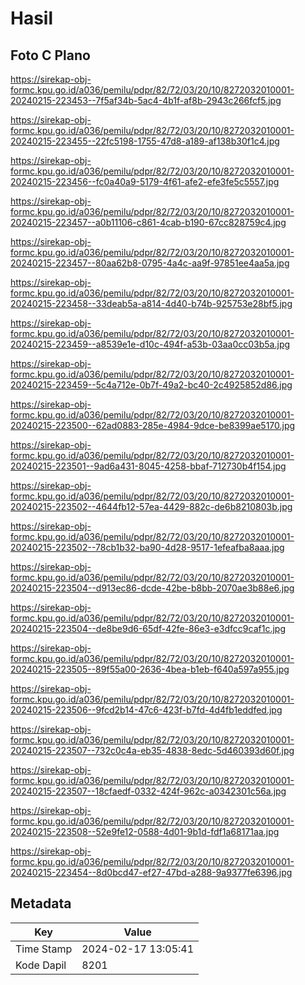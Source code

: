 # Hasil

## Foto C Plano

https://sirekap-obj-formc.kpu.go.id/a036/pemilu/pdpr/82/72/03/20/10/8272032010001-20240215-223453--7f5af34b-5ac4-4b1f-af8b-2943c266fcf5.jpg

https://sirekap-obj-formc.kpu.go.id/a036/pemilu/pdpr/82/72/03/20/10/8272032010001-20240215-223455--22fc5198-1755-47d8-a189-af138b30f1c4.jpg

https://sirekap-obj-formc.kpu.go.id/a036/pemilu/pdpr/82/72/03/20/10/8272032010001-20240215-223456--fc0a40a9-5179-4f61-afe2-efe3fe5c5557.jpg

https://sirekap-obj-formc.kpu.go.id/a036/pemilu/pdpr/82/72/03/20/10/8272032010001-20240215-223457--a0b11106-c861-4cab-b190-67cc828759c4.jpg

https://sirekap-obj-formc.kpu.go.id/a036/pemilu/pdpr/82/72/03/20/10/8272032010001-20240215-223457--80aa62b8-0795-4a4c-aa9f-97851ee4aa5a.jpg

https://sirekap-obj-formc.kpu.go.id/a036/pemilu/pdpr/82/72/03/20/10/8272032010001-20240215-223458--33deab5a-a814-4d40-b74b-925753e28bf5.jpg

https://sirekap-obj-formc.kpu.go.id/a036/pemilu/pdpr/82/72/03/20/10/8272032010001-20240215-223459--a8539e1e-d10c-494f-a53b-03aa0cc03b5a.jpg

https://sirekap-obj-formc.kpu.go.id/a036/pemilu/pdpr/82/72/03/20/10/8272032010001-20240215-223459--5c4a712e-0b7f-49a2-bc40-2c4925852d86.jpg

https://sirekap-obj-formc.kpu.go.id/a036/pemilu/pdpr/82/72/03/20/10/8272032010001-20240215-223500--62ad0883-285e-4984-9dce-be8399ae5170.jpg

https://sirekap-obj-formc.kpu.go.id/a036/pemilu/pdpr/82/72/03/20/10/8272032010001-20240215-223501--9ad6a431-8045-4258-bbaf-712730b4f154.jpg

https://sirekap-obj-formc.kpu.go.id/a036/pemilu/pdpr/82/72/03/20/10/8272032010001-20240215-223502--4644fb12-57ea-4429-882c-de6b8210803b.jpg

https://sirekap-obj-formc.kpu.go.id/a036/pemilu/pdpr/82/72/03/20/10/8272032010001-20240215-223502--78cb1b32-ba90-4d28-9517-1efeafba8aaa.jpg

https://sirekap-obj-formc.kpu.go.id/a036/pemilu/pdpr/82/72/03/20/10/8272032010001-20240215-223504--d913ec86-dcde-42be-b8bb-2070ae3b88e6.jpg

https://sirekap-obj-formc.kpu.go.id/a036/pemilu/pdpr/82/72/03/20/10/8272032010001-20240215-223504--de8be9d6-65df-42fe-86e3-e3dfcc9caf1c.jpg

https://sirekap-obj-formc.kpu.go.id/a036/pemilu/pdpr/82/72/03/20/10/8272032010001-20240215-223505--89f55a00-2636-4bea-b1eb-f640a597a955.jpg

https://sirekap-obj-formc.kpu.go.id/a036/pemilu/pdpr/82/72/03/20/10/8272032010001-20240215-223506--9fcd2b14-47c6-423f-b7fd-4d4fb1eddfed.jpg

https://sirekap-obj-formc.kpu.go.id/a036/pemilu/pdpr/82/72/03/20/10/8272032010001-20240215-223507--732c0c4a-eb35-4838-8edc-5d460393d60f.jpg

https://sirekap-obj-formc.kpu.go.id/a036/pemilu/pdpr/82/72/03/20/10/8272032010001-20240215-223507--18cfaedf-0332-424f-962c-a0342301c56a.jpg

https://sirekap-obj-formc.kpu.go.id/a036/pemilu/pdpr/82/72/03/20/10/8272032010001-20240215-223508--52e9fe12-0588-4d01-9b1d-fdf1a68171aa.jpg

https://sirekap-obj-formc.kpu.go.id/a036/pemilu/pdpr/82/72/03/20/10/8272032010001-20240215-223454--8d0bcd47-ef27-47bd-a288-9a9377fe6396.jpg


## Metadata

| Key        | Value               |
| ---------- | ------------------- |
| Time Stamp | 2024-02-17 13:05:41 |
| Kode Dapil | 8201                |



